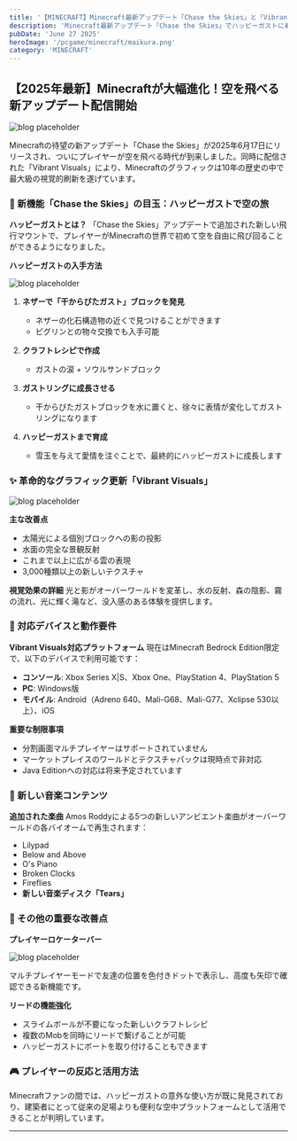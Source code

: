 ```yaml
---
title: '【MINECRAFT】Minecraft最新アップデート「Chase the Skies」と「Vibrant Visuals」が配信開始！飛行マウントとグラフィック刷新で空の冒険が始まる'
description: 'Minecraft最新アップデート「Chase the Skies」でハッピーガストに乗って空を飛び、「Vibrant Visuals」で美しくなったグラフィックを楽しもう。新機能の詳細と対応デバイスを徹底解説！'
pubDate: 'June 27 2025'
heroImage: '/pcgame/minecraft/maikura.png'
category: 'MINECRAFT'
---
```


## 【2025年最新】Minecraftが大幅進化！空を飛べる新アップデート配信開始

![blog placeholder](/pcgame/minecraft/maikura2.png)

Minecraftの待望の新アップデート「Chase the Skies」が2025年6月17日にリリースされ、ついにプレイヤーが空を飛べる時代が到来しました。同時に配信された「Vibrant Visuals」により、Minecraftのグラフィックは10年の歴史の中で最大級の視覚的刷新を遂げています。

### 🚀 新機能「Chase the Skies」の目玉：ハッピーガストで空の旅

**ハッピーガストとは？**
「Chase the Skies」アップデートで追加された新しい飛行マウントで、プレイヤーがMinecraftの世界で初めて空を自由に飛び回ることができるようになりました。

**ハッピーガストの入手方法**

![blog placeholder](/pcgame/minecraft/maikura6.png)

1. **ネザーで「干からびたガスト」ブロックを発見**
   - ネザーの化石構造物の近くで見つけることができます
   - ピグリンとの物々交換でも入手可能

2. **クラフトレシピで作成**
   - ガストの涙 + ソウルサンドブロック

3. **ガストリングに成長させる**
   - 干からびたガストブロックを水に置くと、徐々に表情が変化してガストリングになります

4. **ハッピーガストまで育成**
   - 雪玉を与えて愛情を注ぐことで、最終的にハッピーガストに成長します

### ✨ 革命的なグラフィック更新「Vibrant Visuals」

![blog placeholder](/pcgame/minecraft/maikura4.png)

**主な改善点**
- 太陽光による個別ブロックへの影の投影
- 水面の完全な景観反射
- これまで以上に広がる雲の表現
- 3,000種類以上の新しいテクスチャ

**視覚効果の詳細**
光と影がオーバーワールドを変革し、水の反射、森の陰影、霧の流れ、光に輝く滝など、没入感のある体験を提供します。

### 📱 対応デバイスと動作要件

**Vibrant Visuals対応プラットフォーム**
現在はMinecraft Bedrock Edition限定で、以下のデバイスで利用可能です：

- **コンソール**: Xbox Series X|S、Xbox One、PlayStation 4、PlayStation 5
- **PC**: Windows版
- **モバイル**: Android（Adreno 640、Mali-G68、Mali-G77、Xclipse 530以上）、iOS

**重要な制限事項**
- 分割画面マルチプレイヤーはサポートされていません
- マーケットプレイスのワールドとテクスチャパックは現時点で非対応
- Java Editionへの対応は将来予定されています

### 🎵 新しい音楽コンテンツ

**追加された楽曲**
Amos Roddyによる5つの新しいアンビエント楽曲がオーバーワールドの各バイオームで再生されます：
- Lilypad
- Below and Above
- O's Piano
- Broken Clocks
- Fireflies
- **新しい音楽ディスク「Tears」**

### 🔧 その他の重要な改善点

**プレイヤーロケーターバー**

![blog placeholder](/pcgame/minecraft/maikura5.png)

マルチプレイヤーモードで友達の位置を色付きドットで表示し、高度も矢印で確認できる新機能です。

**リードの機能強化**
- スライムボールが不要になった新しいクラフトレシピ
- 複数のMobを同時にリードで繋げることが可能
- ハッピーガストにボートを取り付けることもできます

### 🎮 プレイヤーの反応と活用方法

Minecraftファンの間では、ハッピーガストの意外な使い方が既に発見されており、建築者にとって従来の足場よりも便利な空中プラットフォームとして活用できることが判明しています。

---
